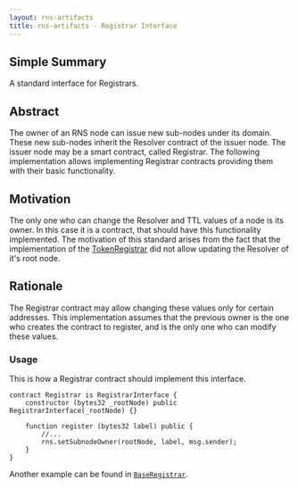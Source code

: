 ```yaml
---
layout: rns-artifacts
title: rns-artifacts - Registrar Interface
---
```


## Simple Summary
A standard interface for Registrars.

## Abstract
The owner of an RNS node can issue new sub-nodes under its domain. These new sub-nodes inherit the Resolver contract of the issuer node. The issuer node may be a smart contract, called Registrar.
The following implementation allows implementing Registrar contracts providing them with their basic functionality.

## Motivation
The only one who can change the Resolver and TTL values of a node is its owner. In this case it is a contract, that should have this functionality implemented.
The motivation of this standard arises from the fact that the implementation of the [TokenRegistrar](https://github.com/rnsdomains/RNS/blob/master/contracts/registrars/tokens/TokenRegistrar.sol) did not allow updating the Resolver of it's root node.

## Rationale
The Registrar contract may allow changing these values only for certain addresses. This implementation assumes that the previous owner is the one who creates the contract to register, and is the only one who can modify these values.

### Usage

This is how a Registrar contract should implement this interface.
```solidity
contract Registrar is RegistrarInterface {
    constructor (bytes32 _rootNode) public RegistrarInterface(_rootNode) {}

    function register (bytes32 label) public {
        //...
        rns.setSubnodeOwner(rootNode, label, msg.sender);
    }
}
```

Another example can be found in [`BaseRegistrar`](https://github.com/rnsdomains/rns-artifacts/blob/master/contracts/registrar/SubdomainRegistrar.sol).
